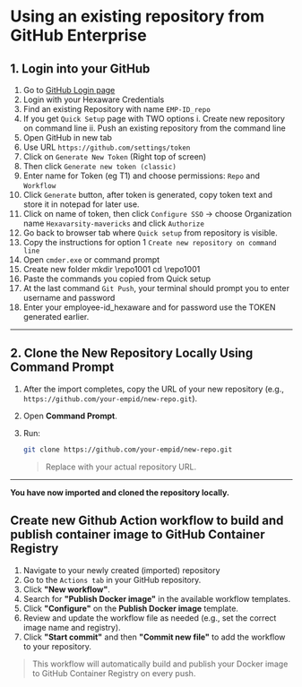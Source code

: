 # Using an existing repository from GitHub Enterprise

## 1. Login into your GitHub

1. Go to [GitHub Login page](https://github.com/hexavarsity-mavericks/)
2. Login with your Hexaware Credentials
3. Find an existing Repository with name `EMP-ID_repo`
4. If you get `Quick Setup` page with TWO options
    i.  Create new repository on command line
    ii. Push an existing repository from the command line
5. Open GitHub in new tab
6. Use URL `https://github.com/settings/token`
7. Click on `Generate New Token` (Right top of screen)
8. Then click `Generate new token (classic)`
9. Enter name for Token (eg T1) and choose permissions: `Repo` and `Workflow`
10. Click `Generate` button, after token is generated, copy token text and store it in notepad for later use.
11. Click on name of token, then click `Configure SSO` -> choose Organization name `Hexavarsity-mavericks` and click `Authorize`
12. Go back to browser tab where `Quick setup` from repository is visible.
13. Copy the instructions for option 1 `Create new repository on command line`
14. Open `cmder.exe` or command prompt
15. Create new folder
    mkdir \repo1001
    cd \repo1001
16. Paste the commands you copied from Quick setup
17. At the last command `Git Push`, your terminal should prompt you to enter username and password
18. Enter your employee-id_hexaware and for password use the TOKEN generated earlier.
---

## 2. Clone the New Repository Locally Using Command Prompt

1. After the import completes, copy the URL of your new repository (e.g., `https://github.com/your-empid/new-repo.git`).
2. Open **Command Prompt**.
3. Run:
    
    ```sh
    git clone https://github.com/your-empid/new-repo.git
    ```
    > Replace with your actual repository URL.

---

**You have now imported and cloned the repository locally.**

## Create new Github Action workflow to build and publish container image to GitHub Container Registry

1. Navigate to your newly created (imported) repository
2. Go to the `Actions tab` in your GitHub repository.
3. Click **"New workflow"**.
4. Search for **"Publish Docker image"** in the available workflow templates.
5. Click **"Configure"** on the **Publish Docker image** template.
6. Review and update the workflow file as needed (e.g., set the correct image name and registry).
7. Click **"Start commit"** and then **"Commit new file"** to add the workflow to your repository.

> This workflow will automatically build and publish your Docker image to GitHub Container Registry on every push.

